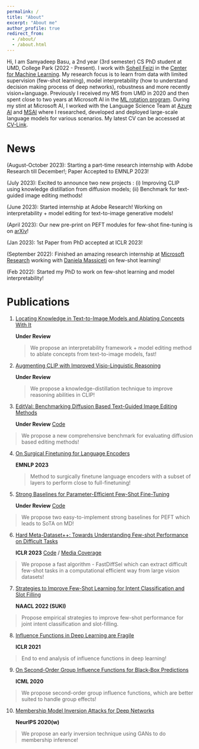 ```yaml
---
permalink: /
title: "About"
excerpt: "About me"
author_profile: true
redirect_from: 
  - /about/
  - /about.html
---
```


Hi, I am Samyadeep Basu, a 2nd year (3rd semester) CS PhD student at UMD, College Park (2022 - Present). I work with [Soheil Feizi](https://www.cs.umd.edu/~sfeizi/) in the [Center for Machine Learning](https://ml.umd.edu/). My research focus is to learn from data with limited supervision (few-shot learning), model interpretability (how to understand decision making process of deep networks), robustness and more recently vision+language. Previously I received my MS from UMD in 2020 and then spent close to two years at Microsoft AI in the [ML rotation program](https://www.microsoftnewengland.com/maidap/). During my stint at Microsoft AI, I worked with the Language Science Team at [Azure AI](https://www.microsoft.com/en-us/research/group/cognitive-services-research/knowledge-and-language/) and [MSAI](https://www.microsoft.com/en-us/research/group/artificial-intelligence-research-munich/) where I researched, developed and deployed large-scale language models for various scenarios. My latest CV can be accessed at [CV-Link](https://drive.google.com/file/d/14a3zZ0QdHZ_rDM7zNZuwaqfO1u7iu9hG/view?usp=share_link).

News 
======
 (August-October 2023): Starting a part-time research internship with Adobe Research till December!; Paper Accepted to EMNLP 2023!
 
 (July 2023): Excited to announce two new projects : (i) Improving CLIP using knowledge distillation from diffusion models; (ii) Benchmark for text-guided  image editing methods! 
 
 (June 2023): Started internship at Adobe Research! Working on interpretability + model editing for text-to-image generative models!
 
 (April 2023): Our new pre-print on PEFT modules for few-shot fine-tuning is on [arXiv](https://arxiv.org/abs/2304.01917)!
 
 (Jan 2023): 1st Paper from PhD accepted at ICLR 2023!
 
 (September 2022): Finished an amazing research internship at [Microsoft Research](https://www.microsoft.com/en-us/research/) working with [Daniela Massiceti](https://www.microsoft.com/en-us/research/people/dmassiceti/) on few-shot learning!
 
 (Feb 2022): Started my PhD to work on few-shot learning and model interpretability!

Publications
======
1. [Locating Knowledge in Text-to-Image Models and Ablating Concepts With It](https://samyadeepbasu.github.io)
   
   **Under Review**
   > We propose an interpretability framework + model editing method to ablate concepts from text-to-image models, fast!
   
2. [Augmenting CLIP with Improved Visio-Linguistic Reasoning](https://arxiv.org/abs/2307.09233)

   **Under Review**
   > We propose a knowledge-distillation technique to improve reasoning abilities in CLIP!
     
3. [EditVal: Benchmarking Diffusion Based Text-Guided Image Editing Methods](https://arxiv.org/abs/2310.02426)
 
   **Under Review** [Code](https://samyadeepbasu.github.io)
  > We propose a new comprehensive benchmark for evaluating diffusion based editing methods!

4. [On Surgical Finetuning for Language Encoders](https://samyadeepbasu.github.io)

   **EMNLP 2023**
   > Method to surgically finetune language encoders with a subset of layers to perform close to full-finetuning!
   
5. [Strong Baselines for Parameter-Efficient Few-Shot Fine-Tuning](https://arxiv.org/abs/2304.01917) 

   **Under Review** [Code](https://github.com/Samyadeep/)
  > We propose two easy-to-implement strong baselines for PEFT which leads to SoTA on MD!
6. [Hard Meta-Dataset++: Towards Understanding Few-shot Performance on Difficult Tasks](https://openreview.net/pdf?id=wq0luyH3m4) 

   **ICLR 2023** [Code](https://github.com/Samyadeep/HardMD) / [Media Coverage](https://www.microsoft.com/en-us/research/blog/frontiers-of-multimodal-learning-a-responsible-ai-approach/)
  > We propose a fast algorithm - FastDiffSel which can extract difficult few-shot tasks in a computational efficient way from large vision datasets!
7. [Strategies to Improve Few-Shot Learning for Intent Classification and Slot Filling](https://arxiv.org/abs/2109.08754) 

   **NAACL 2022 (SUKI)**
  > Propose empirical strategies to improve few-shot performance for joint intent classification and slot-filling.
8. [Influence Functions in Deep Learning are Fragile](https://arxiv.org/abs/2006.14651) 
    
   **ICLR 2021**
  > End to end analysis of influence functions in deep learning!
9. [On Second-Order Group Influence Functions for Black-Box Predictions](http://proceedings.mlr.press/v119/basu20b.html) 

   **ICML 2020**
  > We propose second-order group influence functions, which are better suited to handle group effects!
10. [Membership Model Inversion Attacks for Deep Networks](https://arxiv.org/abs/1910.04257)
  
    **NeurIPS 2020(w)**
  > We propose an early inversion technique using GANs to do membership inference!

